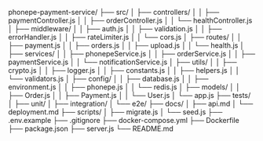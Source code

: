 phonepe-payment-service/
├── src/
│   ├── controllers/
│   │   ├── paymentController.js
│   │   ├── orderController.js
│   │   └── healthController.js
│   ├── middleware/
│   │   ├── auth.js
│   │   ├── validation.js
│   │   ├── errorHandler.js
│   │   ├── rateLimiter.js
│   │   └── cors.js
│   ├── routes/
│   │   ├── payment.js
│   │   ├── orders.js
│   │   ├── upload.js
│   │   └── health.js
│   ├── services/
│   │   ├── phonepeService.js
│   │   ├── orderService.js
│   │   ├── paymentService.js
│   │   └── notificationService.js
│   ├── utils/
│   │   ├── crypto.js
│   │   ├── logger.js
│   │   ├── constants.js
│   │   ├── helpers.js
│   │   └── validators.js
│   ├── config/
│   │   ├── database.js
│   │   ├── environment.js
│   │   ├── phonepe.js
│   │   └── redis.js
│   ├── models/
│   │   ├── Order.js
│   │   ├── Payment.js
│   │   └── User.js
│   └── app.js
├── tests/
│   ├── unit/
│   ├── integration/
│   └── e2e/
├── docs/
│   ├── api.md
│   └── deployment.md
├── scripts/
│   ├── migrate.js
│   └── seed.js
├── .env.example
├── .gitignore
├── docker-compose.yml
├── Dockerfile
├── package.json
├── server.js
└── README.md
